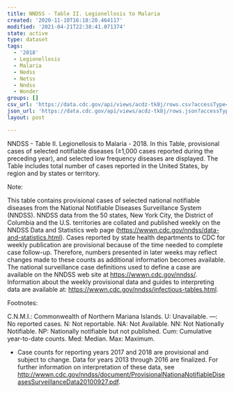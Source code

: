 ```yaml
---
title: NNDSS - Table II. Legionellosis to Malaria
created: '2020-11-10T16:18:20.464117'
modified: '2021-04-21T22:38:41.071374'
state: active
type: dataset
tags:
  - '2018'
  - Legionellosis
  - Malaria
  - Nedss
  - Netss
  - Nndss
  - Wonder
groups: []
csv_url: 'https://data.cdc.gov/api/views/acdz-tk8j/rows.csv?accessType=DOWNLOAD'
json_url: 'https://data.cdc.gov/api/views/acdz-tk8j/rows.json?accessType=DOWNLOAD'
layout: post

---
```

NNDSS - Table II. Legionellosis to Malaria - 2018. In this Table, provisional cases of selected notifiable diseases (≥1,000 cases reported during the preceding year), and selected low frequency diseases are displayed. The Table includes total number of cases reported in the United States, by region and by states or territory.

Note:

This table contains provisional cases of selected national notifiable diseases from the National Notifiable Diseases Surveillance System (NNDSS). NNDSS data from the 50 states, New York City, the District of Columbia and the U.S. territories are collated and published weekly on the NNDSS Data and Statistics web page (https://wwwn.cdc.gov/nndss/data-and-statistics.html). Cases reported by state health departments to CDC for weekly publication are provisional because of the time needed to complete case follow-up.  Therefore, numbers presented in later weeks may reflect changes made to these counts as additional information becomes available. The national surveillance case definitions used to define a case are available on the NNDSS web site at https://wwwn.cdc.gov/nndss/. Information about the weekly provisional data and guides to interpreting data are available at: https://wwwn.cdc.gov/nndss/infectious-tables.html.
 
Footnotes:

C.N.M.I.: Commonwealth of Northern Mariana Islands. 
U: Unavailable. —: No reported cases. N: Not reportable. NA:  Not Available.  NN: Not Nationally Notifiable. NP: Nationally notifiable but not published. Cum: Cumulative year-to-date counts. Med: Median. Max: Maximum.
 
* Case counts for reporting years 2017 and 2018 are provisional and subject to change. Data for years 2013 through 2016 are finalized. For further information on interpretation of these data, see http://wwwn.cdc.gov/nndss/document/ProvisionalNationaNotifiableDiseasesSurveillanceData20100927.pdf.
